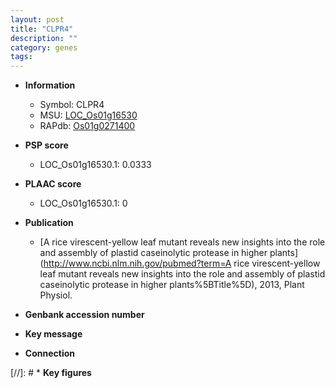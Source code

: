 ```yaml
---
layout: post
title: "CLPR4"
description: ""
category: genes
tags: 
---
```


* **Information**  
    + Symbol: CLPR4  
    + MSU: [LOC_Os01g16530](http://rice.plantbiology.msu.edu/cgi-bin/ORF_infopage.cgi?orf=LOC_Os01g16530)  
    + RAPdb: [Os01g0271400](http://rapdb.dna.affrc.go.jp/viewer/gbrowse_details/irgsp1?name=Os01g0271400)  

* **PSP score**  
    + LOC_Os01g16530.1: 0.0333 

* **PLAAC score**  
    + LOC_Os01g16530.1: 0 

* **Publication**  
    + [A rice virescent-yellow leaf mutant reveals new insights into the role and assembly of plastid caseinolytic protease in higher plants](http://www.ncbi.nlm.nih.gov/pubmed?term=A rice virescent-yellow leaf mutant reveals new insights into the role and assembly of plastid caseinolytic protease in higher plants%5BTitle%5D), 2013, Plant Physiol.

* **Genbank accession number**  

* **Key message**  

* **Connection**  

[//]: # * **Key figures**  


